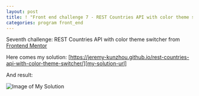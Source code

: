 ```yaml
---
layout: post
title: ! "Front end challenge 7 - REST Countries API with color theme switcher"
categories: program front_end
---
```


Seventh challenge: REST Countries API with color theme switcher
from [Frontend Mentor][frontend-mentor-url]

Here comes my solution: [https://jeremy-kunzhou.github.io/rest-countries-api-with-color-theme-switcher/][my-solution-url]

And result:

![Image of My Solution](https://res.cloudinary.com/dz209s6jk/image/upload/q_auto,w_900/Screenshots/w6pulapnrmvnyxbo1l7f.jpg)


[frontend-mentor-url]: https://www.frontendmentor.io/challenges/rest-countries-api-with-color-theme-switcher-5cacc469fec04111f7b848ca
[my-solution-url]: https://jeremy-kunzhou.github.io/rest-countries-api-with-color-theme-switcher/


